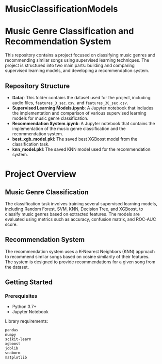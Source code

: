 # MusicClassificationModels

# Music Genre Classification and Recommendation System

This repository contains a project focused on classifying music genres and recommending similar songs using supervised learning techniques. The project is structured into two main parts: building and comparing supervised learning models, and developing a recommendation system.

## Repository Structure

- **Data/**: This folder contains the dataset used for the project, including audio files, `features_3_sec.csv`, and `features_30_sec.csv`.
- **Supervised Learning Models.ipynb**: A Jupyter notebook that includes the implementation and comparison of various supervised learning models for music genre classification.
- **Recommendation System.ipynb**: A Jupyter notebook that contains the implementation of the music genre classification and the recommendation system.
- **best_xgb_model.pkl**: The saved best XGBoost model from the classification task.
- **knn_model.pkl**: The saved KNN model used for the recommendation system.

# Project Overview
## Music Genre Classification
The classification task involves training several supervised learning models, including Random Forest, SVM, KNN, Decision Tree, and XGBoost, to classify music genres based on extracted features. The models are evaluated using metrics such as accuracy, confusion matrix, and ROC-AUC score.

## Recommendation System
The recommendation system uses a K-Nearest Neighbors (KNN) approach to recommend similar songs based on cosine similarity of their features. The system is designed to provide recommendations for a given song from the dataset.

## Getting Started

### Prerequisites
- Python 3.7+
- Jupyter Notebook

Library requirements:
```txt
pandas
numpy
scikit-learn
xgboost
joblib
seaborn
matplotlib